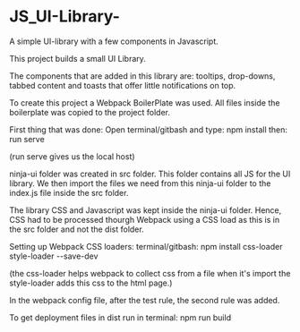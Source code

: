 # JS_UI-Library-
A simple UI-library with a few components in Javascript.

This project builds a small UI Library.

The components that are added in this library are: 
tooltips, drop-downs, tabbed content and toasts that offer little notifications on top.

To create this project a Webpack BoilerPlate was used. All files inside the boilerplate was copied to the project folder.

First thing that was done:
Open terminal/gitbash and type: npm install
then: run serve

(run serve gives us the local host)

ninja-ui folder was created in src folder.
This folder contains all JS for the UI library. We then import the files we need from this ninja-ui folder to the index.js file inside the src folder.

The library CSS and Javascript was kept inside the ninja-ui folder. Hence, CSS had to be processed thourgh Webpack using a CSS load as this is in the src folder and not the dist folder.

Setting up Webpack CSS loaders:
terminal/gitbash: npm install css-loader style-loader --save-dev

(the css-loader helps webpack to collect css from a file when it's import
the style-loader adds this css to the html page.)

In the webpack config file, after the test rule, the second rule was added.

To get deployment files in dist run in terminal: npm run build


